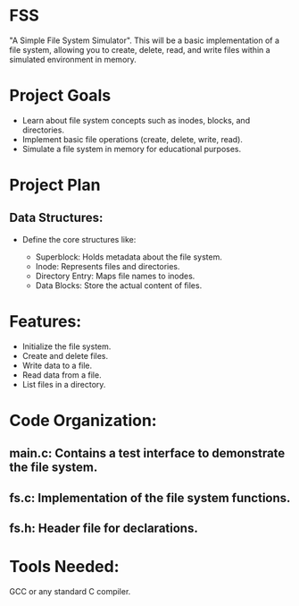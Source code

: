 # FSS
"A Simple File System Simulator". This will be a basic implementation of a file system, allowing you to create, delete, read, and write files within a simulated environment in memory.

# Project Goals
- Learn about file system concepts such as inodes, blocks, and directories.
- Implement basic file operations (create, delete, write, read).
- Simulate a file system in memory for educational purposes.
# Project Plan
## Data Structures:
- Define the core structures like:

  - Superblock: Holds metadata about the file system.
  - Inode: Represents files and directories.
  - Directory Entry: Maps file names to inodes.
  - Data Blocks: Store the actual content of files.

# Features:

- Initialize the file system.
- Create and delete files.
- Write data to a file.
- Read data from a file.
- List files in a directory.

# Code Organization:

  ## main.c: Contains a test interface to demonstrate the file system.
  ## fs.c: Implementation of the file system functions.
  ## fs.h: Header file for declarations.

# Tools Needed:

GCC or any standard C compiler.
